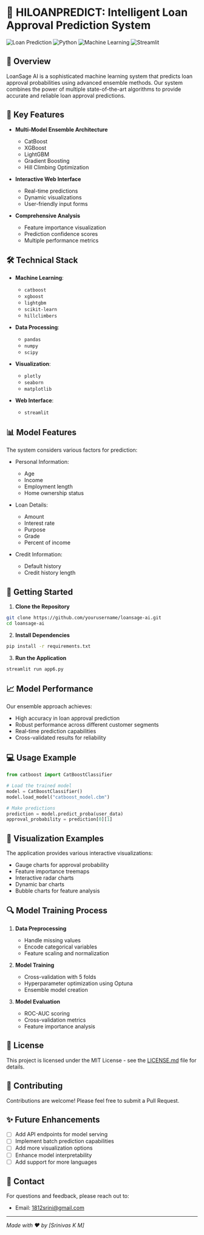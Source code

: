 # 🏦 HILOANPREDICT: Intelligent Loan Approval Prediction System

![Loan Prediction](https://img.shields.io/badge/AI-Loan%20Prediction-blue)
![Python](https://img.shields.io/badge/Python-3.7%2B-brightgreen)
![Machine Learning](https://img.shields.io/badge/Machine%20Learning-Ensemble-yellow)
![Streamlit](https://img.shields.io/badge/Streamlit-UI-red)

## 🌟 Overview

LoanSage AI is a sophisticated machine learning system that predicts loan approval probabilities using advanced ensemble methods. Our system combines the power of multiple state-of-the-art algorithms to provide accurate and reliable loan approval predictions.

## 🎯 Key Features

- **Multi-Model Ensemble Architecture**
  - CatBoost
  - XGBoost
  - LightGBM
  - Gradient Boosting
  - Hill Climbing Optimization

- **Interactive Web Interface**
  - Real-time predictions
  - Dynamic visualizations
  - User-friendly input forms

- **Comprehensive Analysis**
  - Feature importance visualization
  - Prediction confidence scores
  - Multiple performance metrics

## 🛠️ Technical Stack

- **Machine Learning**: 
  - `catboost`
  - `xgboost`
  - `lightgbm`
  - `scikit-learn`
  - `hillclimbers`

- **Data Processing**:
  - `pandas`
  - `numpy`
  - `scipy`

- **Visualization**:
  - `plotly`
  - `seaborn`
  - `matplotlib`

- **Web Interface**:
  - `streamlit`

## 📊 Model Features

The system considers various factors for prediction:

- Personal Information:
  - Age
  - Income
  - Employment length
  - Home ownership status

- Loan Details:
  - Amount
  - Interest rate
  - Purpose
  - Grade
  - Percent of income

- Credit Information:
  - Default history
  - Credit history length

## 🚀 Getting Started

1. **Clone the Repository**
```bash
git clone https://github.com/yourusername/loansage-ai.git
cd loansage-ai
```

2. **Install Dependencies**
```bash
pip install -r requirements.txt
```

3. **Run the Application**
```bash
streamlit run app6.py
```

## 📈 Model Performance

Our ensemble approach achieves:
- High accuracy in loan approval prediction
- Robust performance across different customer segments
- Real-time prediction capabilities
- Cross-validated results for reliability

## 💻 Usage Example

```python
from catboost import CatBoostClassifier

# Load the trained model
model = CatBoostClassifier()
model.load_model("catboost_model.cbm")

# Make predictions
prediction = model.predict_proba(user_data)
approval_probability = prediction[0][1]
```

## 🎨 Visualization Examples

The application provides various interactive visualizations:
- Gauge charts for approval probability
- Feature importance treemaps
- Interactive radar charts
- Dynamic bar charts
- Bubble charts for feature analysis

## 🔍 Model Training Process

1. **Data Preprocessing**
   - Handle missing values
   - Encode categorical variables
   - Feature scaling and normalization

2. **Model Training**
   - Cross-validation with 5 folds
   - Hyperparameter optimization using Optuna
   - Ensemble model creation

3. **Model Evaluation**
   - ROC-AUC scoring
   - Cross-validation metrics
   - Feature importance analysis

## 📝 License

This project is licensed under the MIT License - see the [LICENSE.md](LICENSE.md) file for details.

## 🤝 Contributing

Contributions are welcome! Please feel free to submit a Pull Request.

## ✨ Future Enhancements

- [ ] Add API endpoints for model serving
- [ ] Implement batch prediction capabilities
- [ ] Add more visualization options
- [ ] Enhance model interpretability
- [ ] Add support for more languages

## 📧 Contact

For questions and feedback, please reach out to:
- Email: 1812srini@gmail.com

---
*Made with ❤️ by [Srinivas K M]*
